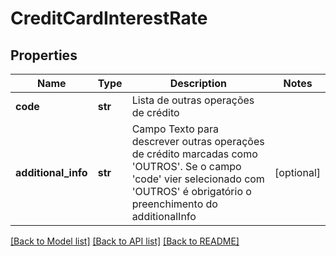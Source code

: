 # CreditCardInterestRate

## Properties
Name | Type | Description | Notes
------------ | ------------- | ------------- | -------------
**code** | **str** | Lista de outras operações de crédito | 
**additional_info** | **str** | Campo Texto para descrever outras operações de crédito marcadas como &#x27;OUTROS&#x27;. Se o campo &#x27;code&#x27; vier selecionado com &#x27;OUTROS&#x27; é obrigatório o preenchimento do additionalInfo | [optional] 

[[Back to Model list]](../README.md#documentation-for-models) [[Back to API list]](../README.md#documentation-for-api-endpoints) [[Back to README]](../README.md)

